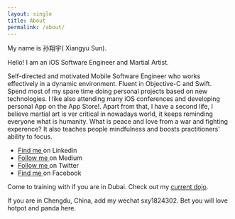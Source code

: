 ```yaml
---
layout: single
title: About
permalink: /about/
---
```


My name is 孙翔宇( Xiangyu Sun). 

Hello! I am an iOS Software Engineer and Martial Artist.

Self-directed and motivated Mobile Software Engineer who works effectively in a dynamic environment. Fluent in Objective-C and Swift. Spend most of my spare time doing personal projects based on new technologies. I like also attending many iOS conferences and developing personal App on the App Store!.
Apart from that, I have a second life, I believe martial art is ver critical in nowadays world, it keeps reminding everyone what is humanity. What is peace and love from a war and fighting experence? It also teaches people mindfulness and boosts practitioners' ability to focus.


- [Find me ](https://www.linkedin.com/in/xiangyu-sun/) on Linkedin
- [Follow me ](https://medium.com/@xiangyu.sun) on Medium
- [Follow me ](https://twitter.com/budo_coder) on Twitter
- [Find me ](https://www.facebook.com/alexander.luc.sun) on Facebook

Come to training with if you are in Dubai. Check out my [current dojo](http://fudomyoo.ninja).

If you are in Chengdu, China, add my wechat sxy1824302. Bet you will love hotpot and panda here.
